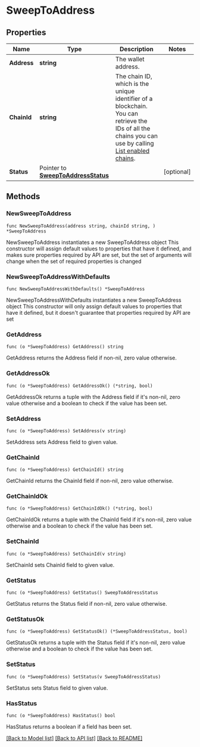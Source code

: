 # SweepToAddress

## Properties

Name | Type | Description | Notes
------------ | ------------- | ------------- | -------------
**Address** | **string** | The wallet address. | 
**ChainId** | **string** | The chain ID, which is the unique identifier of a blockchain. You can retrieve the IDs of all the chains you can use by calling [List enabled chains](https://www.cobo.com/developers/v2/api-references/wallets/list-enabled-chains). | 
**Status** | Pointer to [**SweepToAddressStatus**](SweepToAddressStatus.md) |  | [optional] 

## Methods

### NewSweepToAddress

`func NewSweepToAddress(address string, chainId string, ) *SweepToAddress`

NewSweepToAddress instantiates a new SweepToAddress object
This constructor will assign default values to properties that have it defined,
and makes sure properties required by API are set, but the set of arguments
will change when the set of required properties is changed

### NewSweepToAddressWithDefaults

`func NewSweepToAddressWithDefaults() *SweepToAddress`

NewSweepToAddressWithDefaults instantiates a new SweepToAddress object
This constructor will only assign default values to properties that have it defined,
but it doesn't guarantee that properties required by API are set

### GetAddress

`func (o *SweepToAddress) GetAddress() string`

GetAddress returns the Address field if non-nil, zero value otherwise.

### GetAddressOk

`func (o *SweepToAddress) GetAddressOk() (*string, bool)`

GetAddressOk returns a tuple with the Address field if it's non-nil, zero value otherwise
and a boolean to check if the value has been set.

### SetAddress

`func (o *SweepToAddress) SetAddress(v string)`

SetAddress sets Address field to given value.


### GetChainId

`func (o *SweepToAddress) GetChainId() string`

GetChainId returns the ChainId field if non-nil, zero value otherwise.

### GetChainIdOk

`func (o *SweepToAddress) GetChainIdOk() (*string, bool)`

GetChainIdOk returns a tuple with the ChainId field if it's non-nil, zero value otherwise
and a boolean to check if the value has been set.

### SetChainId

`func (o *SweepToAddress) SetChainId(v string)`

SetChainId sets ChainId field to given value.


### GetStatus

`func (o *SweepToAddress) GetStatus() SweepToAddressStatus`

GetStatus returns the Status field if non-nil, zero value otherwise.

### GetStatusOk

`func (o *SweepToAddress) GetStatusOk() (*SweepToAddressStatus, bool)`

GetStatusOk returns a tuple with the Status field if it's non-nil, zero value otherwise
and a boolean to check if the value has been set.

### SetStatus

`func (o *SweepToAddress) SetStatus(v SweepToAddressStatus)`

SetStatus sets Status field to given value.

### HasStatus

`func (o *SweepToAddress) HasStatus() bool`

HasStatus returns a boolean if a field has been set.


[[Back to Model list]](../README.md#documentation-for-models) [[Back to API list]](../README.md#documentation-for-api-endpoints) [[Back to README]](../README.md)


